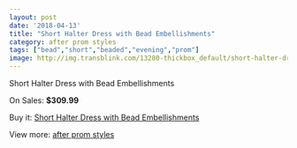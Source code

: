 ```yaml
---
layout: post
date: '2018-04-13'
title: "Short Halter Dress with Bead Embellishments"
category: after prom styles
tags: ["bead","short","beaded","evening","prom"]
image: http://img.transblink.com/13280-thickbox_default/short-halter-dress-with-bead-embellishments.jpg
---
```

Short Halter Dress with Bead Embellishments

On Sales: **$309.99**
<a href="https://www.transblink.com/en/after-prom-styles/4261-short-halter-dress-with-bead-embellishments.html"><amp-img layout="responsive" width="600" height="600" src="//img.transblink.com/13280-thickbox_default/short-halter-dress-with-bead-embellishments.jpg" alt="Short Halter Dress with Bead Embellishments 0" /></a>
<a href="https://www.transblink.com/en/after-prom-styles/4261-short-halter-dress-with-bead-embellishments.html"><amp-img layout="responsive" width="600" height="600" src="//img.transblink.com/13284-thickbox_default/short-halter-dress-with-bead-embellishments.jpg" alt="Short Halter Dress with Bead Embellishments 1" /></a>
<a href="https://www.transblink.com/en/after-prom-styles/4261-short-halter-dress-with-bead-embellishments.html"><amp-img layout="responsive" width="600" height="600" src="//img.transblink.com/13283-thickbox_default/short-halter-dress-with-bead-embellishments.jpg" alt="Short Halter Dress with Bead Embellishments 2" /></a>
<a href="https://www.transblink.com/en/after-prom-styles/4261-short-halter-dress-with-bead-embellishments.html"><amp-img layout="responsive" width="600" height="600" src="//img.transblink.com/13282-thickbox_default/short-halter-dress-with-bead-embellishments.jpg" alt="Short Halter Dress with Bead Embellishments 3" /></a>
<a href="https://www.transblink.com/en/after-prom-styles/4261-short-halter-dress-with-bead-embellishments.html"><amp-img layout="responsive" width="600" height="600" src="//img.transblink.com/13281-thickbox_default/short-halter-dress-with-bead-embellishments.jpg" alt="Short Halter Dress with Bead Embellishments 4" /></a>

Buy it: [Short Halter Dress with Bead Embellishments](https://www.transblink.com/en/after-prom-styles/4261-short-halter-dress-with-bead-embellishments.html "Short Halter Dress with Bead Embellishments")

View more: [after prom styles](https://www.transblink.com/en/55-after-prom-styles "after prom styles")
